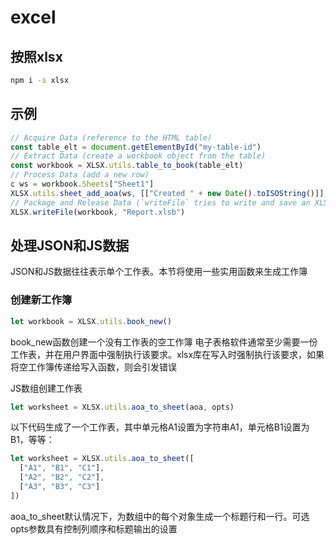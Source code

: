# excel

## 按照xlsx

```sh
npm i -s xlsx
```

## 示例

```js
// Acquire Data (reference to the HTML table)
const table_elt = document.getElementById("my-table-id")
// Extract Data (create a workbook object from the table)
const workbook = XLSX.utils.table_to_book(table_elt)
// Process Data (add a new row)
c ws = workbook.Sheets["Sheet1"]
XLSX.utils.sheet_add_aoa(ws, [["Created " + new Date().toISOString()]], { origin: -1 })
// Package and Release Data (`writeFile` tries to write and save an XLSB file)
XLSX.writeFile(workbook, "Report.xlsb")
```

## 处理JSON和JS数据

JSON和JS数据往往表示单个工作表。本节将使用一些实用函数来生成工作簿

### 创建新工作簿

```js
let workbook = XLSX.utils.book_new()
```

book_new函数创建一个没有工作表的空工作簿
电子表格软件通常至少需要一份工作表，并在用户界面中强制执行该要求。xlsx库在写入时强制执行该要求，如果将空工作簿传递给写入函数，则会引发错误

JS数组创建工作表

```js
let worksheet = XLSX.utils.aoa_to_sheet(aoa, opts)
```

以下代码生成了一个工作表，其中单元格A1设置为字符串A1，单元格B1设置为B1，等等：

```js
let worksheet = XLSX.utils.aoa_to_sheet([
  ["A1", "B1", "C1"],
  ["A2", "B2", "C2"],
  ["A3", "B3", "C3"]
])
```

aoa_to_sheet默认情况下，为数组中的每个对象生成一个标题行和一行。可选opts参数具有控制列顺序和标题输出的设置

## 

